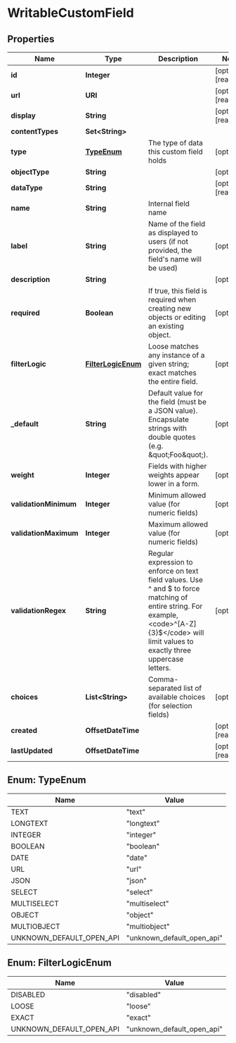 

# WritableCustomField


## Properties

| Name | Type | Description | Notes |
|------------ | ------------- | ------------- | -------------|
|**id** | **Integer** |  |  [optional] [readonly] |
|**url** | **URI** |  |  [optional] [readonly] |
|**display** | **String** |  |  [optional] [readonly] |
|**contentTypes** | **Set&lt;String&gt;** |  |  |
|**type** | [**TypeEnum**](#TypeEnum) | The type of data this custom field holds |  [optional] |
|**objectType** | **String** |  |  [optional] |
|**dataType** | **String** |  |  [optional] [readonly] |
|**name** | **String** | Internal field name |  |
|**label** | **String** | Name of the field as displayed to users (if not provided, the field&#39;s name will be used) |  [optional] |
|**description** | **String** |  |  [optional] |
|**required** | **Boolean** | If true, this field is required when creating new objects or editing an existing object. |  [optional] |
|**filterLogic** | [**FilterLogicEnum**](#FilterLogicEnum) | Loose matches any instance of a given string; exact matches the entire field. |  [optional] |
|**_default** | **String** | Default value for the field (must be a JSON value). Encapsulate strings with double quotes (e.g. \&quot;Foo\&quot;). |  [optional] |
|**weight** | **Integer** | Fields with higher weights appear lower in a form. |  [optional] |
|**validationMinimum** | **Integer** | Minimum allowed value (for numeric fields) |  [optional] |
|**validationMaximum** | **Integer** | Maximum allowed value (for numeric fields) |  [optional] |
|**validationRegex** | **String** | Regular expression to enforce on text field values. Use ^ and $ to force matching of entire string. For example, &lt;code&gt;^[A-Z]{3}$&lt;/code&gt; will limit values to exactly three uppercase letters. |  [optional] |
|**choices** | **List&lt;String&gt;** | Comma-separated list of available choices (for selection fields) |  [optional] |
|**created** | **OffsetDateTime** |  |  [optional] [readonly] |
|**lastUpdated** | **OffsetDateTime** |  |  [optional] [readonly] |



## Enum: TypeEnum

| Name | Value |
|---- | -----|
| TEXT | &quot;text&quot; |
| LONGTEXT | &quot;longtext&quot; |
| INTEGER | &quot;integer&quot; |
| BOOLEAN | &quot;boolean&quot; |
| DATE | &quot;date&quot; |
| URL | &quot;url&quot; |
| JSON | &quot;json&quot; |
| SELECT | &quot;select&quot; |
| MULTISELECT | &quot;multiselect&quot; |
| OBJECT | &quot;object&quot; |
| MULTIOBJECT | &quot;multiobject&quot; |
| UNKNOWN_DEFAULT_OPEN_API | &quot;unknown_default_open_api&quot; |



## Enum: FilterLogicEnum

| Name | Value |
|---- | -----|
| DISABLED | &quot;disabled&quot; |
| LOOSE | &quot;loose&quot; |
| EXACT | &quot;exact&quot; |
| UNKNOWN_DEFAULT_OPEN_API | &quot;unknown_default_open_api&quot; |



